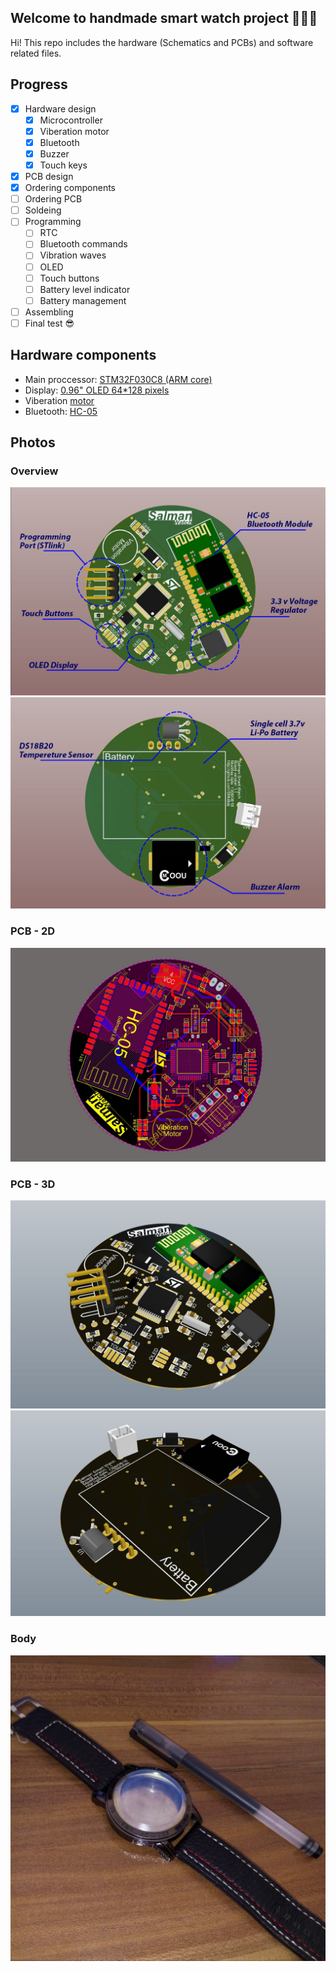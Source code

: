 ## Welcome to handmade smart watch project ✋🏻😃
Hi! This repo includes the hardware (Schematics and PCBs) and software related files.

## Progress
- [x] Hardware design
  - [x] Microcontroller
  - [x] Viberation motor
  - [x] Bluetooth
  - [x] Buzzer
  - [x] Touch keys
- [x] PCB design
- [x] Ordering components
- [ ] Ordering PCB
- [ ] Soldeing
- [ ] Programming
  - [ ] RTC
  - [ ] Bluetooth commands
  - [ ] Vibration waves
  - [ ] OLED
  - [ ] Touch buttons
  - [ ] Battery level indicator
  - [ ] Battery management
- [ ] Assembling
- [ ] Final test 😎

## Hardware components
 * Main proccessor: [STM32F030C8 (ARM core)](https://www.javanelec.com/Shops/ProductDetail/24347)
 * Display: [0.96" OLED 64*128 pixels](https://www.javanelec.com/Shops?searchFilter=oled#)
 * Viberation [motor](https://www.javanelec.com/Shops/ProductDetail/38512)
 * Bluetooth: [HC-05](https://www.javanelec.com/Shops/ProductDetail/30407)

## Photos
### Overview
![overview-front](photos/Pic22.jpg?raw=true "Overview - Front")
![overview-back](photos/Pic23.jpg?raw=true "Overview - Back")
### PCB - 2D
![2D](photos/Pic21.JPG?raw=true "2D view of main PCB - both layers")
### PCB - 3D
![3D-front](photos/Pic20.JPG?raw=true "3D view of main PCB - front")
![3D-back](photos/Pic19.JPG?raw=true "3D view of main PCB - back")
### Body
![Body](photos/Pic5.jpg?raw=true "main body")
